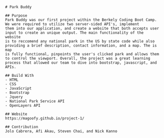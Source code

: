 
    # Park Buddy
    
    ## Purpose
    Park Buddy was our first project within the Berkely Coding Boot Camp. We were required to utilize two server-sided API's, implement 
    them into our application, and create a website that both accepts user input to create an unique output. The main functionality of the website
    is to reccomend any national park in the US by state code while also providing a brief description, contact information, and a map. The is map
    is fully functional, pinpoints the user's clicked park and allows them to control the viewport. Overall, the project was a great learning 
    process that allowed our team to dive into bootstrap, javascript, and APIs.

    ## Build With
    - HTML
    - CSS
    - JavaScript
    - Bootstrap
    - Jquery 
    - National Park Service API
    - OpenLayers API

    ## Website
    https://magoofy.github.io/project-1/

    ## Contribution
    Jolo Cabrera, Afi Akau, Steven Chai, and Nick Kanno
    